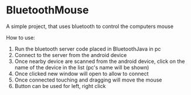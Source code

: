 # BluetoothMouse
A simple project, that uses bluetooth to control the computers mouse

How to use:

1) Run the bluetooth server code placed in BluetoothJava in pc
2) Connect to the server from the android device
3) Once nearby device are scanned from the android device, click on the name of the device in the list (pc's name will be shown)
4) Once clicked new window will open to allow to connect
5) Once connected touching and dragging will move the mouse
6) Button can be used for left, right click
